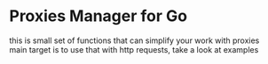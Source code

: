 # Proxies Manager for Go
 this is small set of functions that can simplify your work with proxies  
 main target is to use that with http requests, take a look at examples

